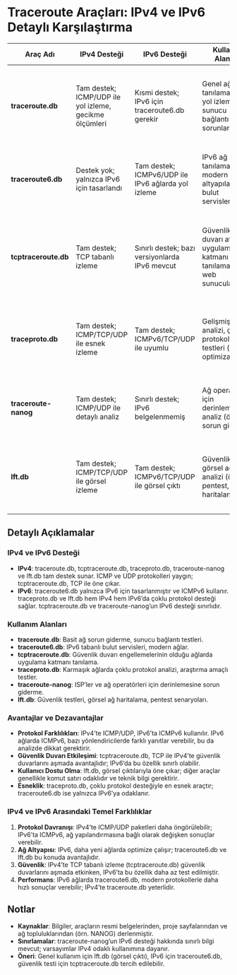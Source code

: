 # Traceroute Araçları: IPv4 ve IPv6 Detaylı Karşılaştırma

| Araç Adı | IPv4 Desteği | IPv6 Desteği | Kullanım Alanları | Avantajlar | Dezavantajlar | Kaynak/Referans |
| --- | --- | --- | --- | --- | --- | --- |
| **traceroute.db** | Tam destek; ICMP/UDP ile yol izleme, gecikme ölçümleri | Kısmi destek; IPv6 için traceroute6.db gerekir | Genel ağ tanılama, basit yol izleme (örn. sunucu bağlantı sorunları) | \- Yaygın kullanım, çoğu sistemde varsayılan<br>- Kolay entegrasyon<br>- Açık kaynak | \- IPv6 desteği sınırlı<br>- Gelişmiş özellikler yok<br>- Güvenlik duvarlarında engellenebilir | traceroute man page |
| **traceroute6.db** | Destek yok; yalnızca IPv6 için tasarlandı | Tam destek; ICMPv6/UDP ile IPv6 ağlarda yol izleme | IPv6 ağ tanılama, modern ağ altyapıları (örn. bulut servisleri) | \- IPv6 için optimize<br>- Modern ağlarla uyumlu<br>- ICMPv6 desteği | \- IPv4 desteği yok<br>- Kullanım alanı dar<br>- Komut satırı bağımlılığı | traceroute6 man page |
| **tcptraceroute.db** | Tam destek; TCP tabanlı izleme | Sınırlı destek; bazı versiyonlarda IPv6 mevcut | Güvenlik duvarı atlatma, uygulama katmanı tanılama (örn. web sunucuları) | \- TCP ile güvenlik duvarı engellerini aşar<br>- Uygulama odaklı izleme<br>- Açık kaynak | \- IPv6 desteği zayıf<br>- Kurulum gerekebilir<br>- Daha karmaşık kullanım | tcptraceroute docs |
| **traceproto.db** | Tam destek; ICMP/TCP/UDP ile esnek izleme | Tam destek; ICMPv6/TCP/UDP ile uyumlu | Gelişmiş ağ analizi, çoklu protokol testleri (örn. ağ optimizasyonu) | \- Çoklu protokol desteği<br>- Esnek yapılandırma<br>- Hem IPv4 hem IPv6’da güçlü | \- Kullanımı teknik bilgi gerektirir<br>- Daha az yaygın<br>- Dokümantasyon sınırlı | traceproto project |
| **traceroute-nanog** | Tam destek; ICMP/UDP ile detaylı analiz | Sınırlı destek; IPv6 belgelenmemiş | Ağ operatörleri için derinlemesine analiz (örn. ISP sorun giderme) | \- NANOG topluluğu için optimize<br>- Detaylı çıktı<br>- Açık kaynak | \- IPv6 desteği belirsiz<br>- Daha az kullanıcı dostu<br>- Spesifik kullanım alanı | NANOG traceroute |
| **lft.db** | Tam destek; ICMP/TCP/UDP ile görsel izleme | Tam destek; ICMPv6/TCP/UDP ile görsel çıktı | Güvenlik testi, görsel ağ analizi (örn. pentest, ağ haritalama) | \- Görsel arayüz seçeneği<br>- Katman 4 izleme<br>- Hem IPv4 hem IPv6’da güçlü | \- Kurulum gerekebilir<br>- Daha fazla kaynak kullanımı<br>- Bazı sistemlerde sınırlı destek | lft project page |

## Detaylı Açıklamalar

### IPv4 ve IPv6 Desteği

- **IPv4**: traceroute.db, tcptraceroute.db, traceproto.db, traceroute-nanog ve lft.db tam destek sunar. ICMP ve UDP protokolleri yaygın; tcptraceroute.db, TCP ile öne çıkar.
- **IPv6**: traceroute6.db yalnızca IPv6 için tasarlanmıştır ve ICMPv6 kullanır. traceproto.db ve lft.db hem IPv4 hem IPv6’da çoklu protokol desteği sağlar. tcptraceroute.db ve traceroute-nanog’un IPv6 desteği sınırlıdır.

### Kullanım Alanları

- **traceroute.db**: Basit ağ sorun giderme, sunucu bağlantı testleri.
- **traceroute6.db**: IPv6 tabanlı bulut servisleri, modern ağlar.
- **tcptraceroute.db**: Güvenlik duvarı engellemelerinin olduğu ağlarda uygulama katmanı tanılama.
- **traceproto.db**: Karmaşık ağlarda çoklu protokol analizi, araştırma amaçlı testler.
- **traceroute-nanog**: ISP’ler ve ağ operatörleri için derinlemesine sorun giderme.
- **lft.db**: Güvenlik testleri, görsel ağ haritalama, pentest senaryoları.

### Avantajlar ve Dezavantajlar

- **Protokol Farklılıkları**: IPv4’te ICMP/UDP, IPv6’ta ICMPv6 kullanılır. IPv6 ağlarda ICMPv6, bazı yönlendiricilerde farklı yanıtlar verebilir, bu da analizde dikkat gerektirir.
- **Güvenlik Duvarı Etkileşimi**: tcptraceroute.db, TCP ile IPv4’te güvenlik duvarlarını aşmada avantajlıdır; IPv6’da bu özellik sınırlı olabilir.
- **Kullanıcı Dostu Olma**: lft.db, görsel çıktılarıyla öne çıkar; diğer araçlar genellikle komut satırı odaklıdır ve teknik bilgi gerektirir.
- **Esneklik**: traceproto.db, çoklu protokol desteğiyle en esnek araçtır; traceroute6.db ise yalnızca IPv6’ya odaklanır.

### IPv4 ve IPv6 Arasındaki Temel Farklılıklar

1. **Protokol Davranışı**: IPv4’te ICMP/UDP paketleri daha öngörülebilir; IPv6’ta ICMPv6, ağ yapılandırmasına bağlı olarak değişken sonuçlar verebilir.
2. **Ağ Altyapısı**: IPv6, daha yeni ağlarda optimize çalışır; traceroute6.db ve lft.db bu konuda avantajlıdır.
3. **Güvenlik**: IPv4’te TCP tabanlı izleme (tcptraceroute.db) güvenlik duvarlarını aşmada etkinken, IPv6’ta bu özellik daha az test edilmiştir.
4. **Performans**: IPv6 ağlarda traceroute6.db, modern protokollerle daha hızlı sonuçlar verebilir; IPv4’te traceroute.db yeterlidir.

## Notlar

- **Kaynaklar**: Bilgiler, araçların resmi belgelerinden, proje sayfalarından ve ağ topluluklarından (örn. NANOG) derlenmiştir.
- **Sınırlamalar**: traceroute-nanog’un IPv6 desteği hakkında sınırlı bilgi mevcut; varsayımlar IPv4 odaklı kullanımına dayanır.
- **Öneri**: Genel kullanım için lft.db (görsel çıktı), IPv6 için traceroute6.db, güvenlik testi için tcptraceroute.db tercih edilebilir.